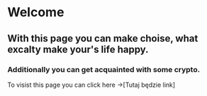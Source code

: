 # Welcome

## With this page you can make choise, what excalty make your's life happy.

### Additionally you can get acquainted with some crypto.

To visist this page you can click here ->[Tutaj będzie link]
